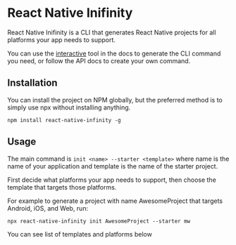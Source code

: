 # React Native Inifinity

React Native Inifinity is a CLI that generates React Native projects for all platforms your app needs to support.

You can use the [interactive](https://www.reactnativeinfinity.com/) tool in the docs to generate the CLI command you need, or follow the API docs to create your own command. 


## Installation 

You can install the project on NPM globally, but the preferred method is to simply use npx without installing anything.

`npm install react-native-infinity -g`

## Usage

The main command is `init <name> --starter <template>` where name is the name of your application and template is the name of the starter project.

First decide what platforms your app needs to support, then choose the template that targets those platforms.

For example to generate a project with name AwesomeProject that targets Android, iOS, and Web, run:

```
npx react-native-infinity init AwesomeProject --starter mw
```

You can see list of templates and platforms below

